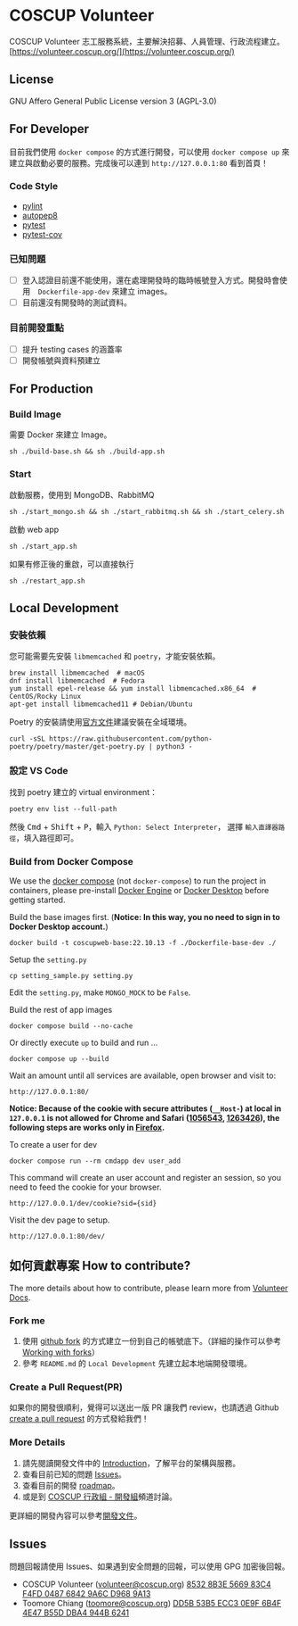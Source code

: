 # COSCUP Volunteer

COSCUP Volunteer 志工服務系統，主要解決招募、人員管理、行政流程建立。
[https://volunteer.coscup.org/](https://volunteer.coscup.org/)

## License

GNU Affero General Public License version 3 (AGPL-3.0)

## For Developer

目前我們使用 `docker compose` 的方式進行開發，可以使用 `docker compose up` 來建立與啟動必要的服務。完成後可以連到 `http://127.0.0.1:80` 看到首頁！

### Code Style

- [pylint](https://pypi.org/project/pylint/)
- [autopep8](https://pypi.org/project/autopep8/)
- [pytest](https://pypi.org/project/pytest/)
- [pytest-cov](https://pypi.org/project/pytest-cov/)

### 已知問題

- [ ] 登入認證目前還不能使用，還在處理開發時的臨時帳號登入方式。開發時會使用　`Dockerfile-app-dev` 來建立 images。
- [ ] 目前還沒有開發時的測試資料。

### 目前開發重點

- [ ] 提升 testing cases 的涵蓋率
- [ ] 開發帳號與資料預建立

## For Production

### Build Image

需要 Docker 來建立 Image。

    sh ./build-base.sh && sh ./build-app.sh

### Start

啟動服務，使用到 MongoDB、RabbitMQ

    sh ./start_mongo.sh && sh ./start_rabbitmq.sh && sh ./start_celery.sh

啟動 web app

    sh ./start_app.sh

如果有修正後的重啟，可以直接執行

    sh ./restart_app.sh

## Local Development

### 安裝依賴

您可能需要先安裝 `libmemcached` 和 `poetry`，才能安裝依賴。

    brew install libmemcached  # macOS
    dnf install libmemcached  # Fedora
    yum install epel-release && yum install libmemcached.x86_64  # CentOS/Rocky Linux
    apt-get install libmemcached11 # Debian/Ubuntu

Poetry 的安裝請使用[官方文件](https://python-poetry.org/docs/)建議安裝在全域環境。

    curl -sSL https://raw.githubusercontent.com/python-poetry/poetry/master/get-poetry.py | python3 -

### 設定 VS Code

找到 poetry 建立的 virtual environment：

    poetry env list --full-path

然後 <kbd>Cmd</kbd> + <kbd>Shift</kbd> + <kbd>P</kbd>，輸入 `Python: Select Interpreter`，
選擇 `輸入直譯器路徑`，填入路徑即可。

### Build from Docker Compose

We use the [docker compose](https://docs.docker.com/compose/) (not `docker-compose`) to run the project in containers, please pre-install [Docker Engine](https://docs.docker.com/engine/) or [Docker Desktop](https://docs.docker.com/get-docker/) before getting started.

Build the base images first. (**Notice: In this way, you no need to sign in to Docker Desktop account.**)

    docker build -t coscupweb-base:22.10.13 -f ./Dockerfile-base-dev ./

Setup the `setting.py`

    cp setting_sample.py setting.py

Edit the `setting.py`, make `MONGO_MOCK` to be `False`.

Build the rest of app images

    docker compose build --no-cache

Or directly execute `up` to build and run ...

    docker compose up --build

Wait an amount until all services are available, open browser and visit to:

    http://127.0.0.1:80/

**Notice: Because of the cookie with secure attributes (`__Host-`) at local in `127.0.0.1` is not allowed for Chrome and Safari ([1056543](https://bugs.chromium.org/p/chromium/issues/detail?id=1056543), [1263426](https://bugs.chromium.org/p/chromium/issues/detail?id=1263426)), the following steps are works only in [Firefox](https://www.mozilla.org/firefox/).**

To create a user for dev

    docker compose run --rm cmdapp dev user_add

This command will create an user account and register an session, so you need to feed the cookie for your browser.

    http://127.0.0.1/dev/cookie?sid={sid}

Visit the dev page to setup.

    http://127.0.0.1:80/dev/


## 如何貢獻專案 How to contribute?

The more details about how to contribute, please learn more
from [Volunteer Docs](https://volunteer.coscup.org/docs/).

### Fork me

1. 使用 [github fork](https://docs.github.com/en/get-started/quickstart/fork-a-repo) 的方式建立一份到自己的帳號底下。（詳細的操作可以參考 [Working with forks](https://docs.github.com/en/pull-requests/collaborating-with-pull-requests/working-with-forks)）
2. 參考 `README.md` 的 `Local Development` 先建立起本地端開發環境。

### Create a Pull Request(PR)

如果你的開發很順利，覺得可以送出一版 PR 讓我們 review，也請透過 Github [create a pull request](https://docs.github.com/en/pull-requests/collaborating-with-pull-requests/proposing-changes-to-your-work-with-pull-requests/creating-a-pull-request) 的方式發給我們！

### More Details

1. 請先閱讀開發文件中的 [Introduction](https://volunteer.coscup.org/docs/intro/)，了解平台的架構與服務。
2. 查看目前已知的問題 [Issues](https://github.com/COSCUP/COSCUP-Volunteer/issues)。
3. 查看目前的開發 [roadmap](https://volunteer.coscup.org/docs/intro/#roadmap)。
4. 或是到 [COSCUP 行政組 - 開發組](https://chat.coscup.org/coscup/channels/secretary-develop)頻道討論。

更詳細的開發內容可以參考[開發文件](https://volunteer.coscup.org/docs/)。

## Issues

問題回報請使用 Issues、如果遇到安全問題的回報，可以使用 GPG 加密後回報。

- COSCUP Volunteer (volunteer@coscup.org)
  [8532 8B3E 5669 83C4 F4FD 0487 6842 9A6C D968 9A13](https://volunteer.coscup.org/pgp/85328B3E566983C4F4FD048768429A6CD9689A13.asc)
- Toomore Chiang (toomore@coscup.org)
  [DD5B 53B5 ECC3 0E9F 6B4F 4E47 B55D DBA4 944B 6241](https://volunteer.coscup.org/pgp/DD5B53B5ECC30E9F6B4F4E47B55DDBA4944B6241.asc)
